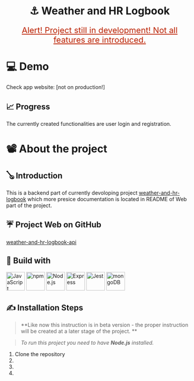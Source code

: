 <h1 style='text-align: center'>
    ⚓ Weather and HR Logbook
</h1>

<p style='text-align: center; font-size: 22px;text-decoration: underline;color:#bb2102 '>Alert! Project still in development! Not all features are introduced.</p>


# 💻 Demo

Check app website: [not on production!]

## 📈 Progress
The currently created functionalities are user login and registration.

# 📽️ About the project


## 🪕 Introduction
This is a backend part of currently devoloping project [weather-and-hr-logbook](https://github.com/sbacanski0730/weather-and-hr-logbook-web) which more presice documentation is located in README of Web part of the project.


## ☔ Project Web on GitHub

[weather-and-hr-logbook-api](https://github.com/sbacanski0730/weather-and-hr-logbook-web)


## 🚀 Build with
<div align="left">
	<img height="50" src="https://user-images.githubusercontent.com/25181517/117447155-6a868a00-af3d-11eb-9cfe-245df15c9f3f.png" alt="JavaScript" title="JavaScript" />
	<img height="50" src="https://user-images.githubusercontent.com/25181517/121401671-49102800-c959-11eb-9f6f-74d49a5e1774.png" alt="npm" title="npm" />
	<img height="50" src="https://user-images.githubusercontent.com/25181517/183568594-85e280a7-0d7e-4d1a-9028-c8c2209e073c.png" alt="Node.js" title="Node.js" />
	<img height="50" src="https://user-images.githubusercontent.com/25181517/183859966-a3462d8d-1bc7-4880-b353-e2cbed900ed6.png" alt="Express" title="Express" />
	<img height="50" src="https://user-images.githubusercontent.com/25181517/187955005-f4ca6f1a-e727-497b-b81b-93fb9726268e.png" alt="Jest" title="Jest" />
	<img height="50" src="https://user-images.githubusercontent.com/25181517/182884177-d48a8579-2cd0-447a-b9a6-ffc7cb02560e.png" alt="mongoDB" title="mongoDB" />
</div>
<!---[![Node.js](https://user-images.githubusercontent.com/25181517/183568594-85e280a7-0d7e-4d1a-9028-c8c2209e073c.png)](https://nodejs.org/en/)
[![Express](https://user-images.githubusercontent.com/25181517/183859966-a3462d8d-1bc7-4880-b353-e2cbed900ed6.png)](https://expressjs.com/)
[![npm](https://user-images.githubusercontent.com/25181517/121401671-49102800-c959-11eb-9f6f-74d49a5e1774.png)](https://www.npmjs.com/)
[![mongoDB](https://user-images.githubusercontent.com/25181517/182884177-d48a8579-2cd0-447a-b9a6-ffc7cb02560e.png)](https://www.mongodb.com/)
[![Jest](https://user-images.githubusercontent.com/25181517/187955005-f4ca6f1a-e727-497b-b81b-93fb9726268e.png)](https://jestjs.io/) -->



## ✍️ Installation Steps

>**Like now this instruction is in beta version - the proper instruction will be created at a later stage of the project. **

> *To run this project you need to have **Node.js** installed.*

1. Clone the repository
2.
3.
4.
